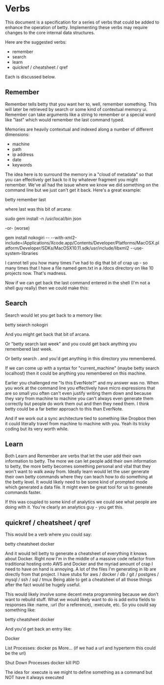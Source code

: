 # Verbs
This document is a specification for a series of verbs that could be added to enhance the operation of betty.  Implementing these verbs may require changes to the core internal data structures.

Here are the suggested verbs:

* remember
* search
* learn
* quickref / cheatsheet / qref

Each is discussed below.

## Remember

Remember tells betty that you want her to, well, remember something.  This will later be retrieved by search or some kind of contextual memory ui. Remember can take arguments like a string to remember or a special word like "last" which would remember the last command typed.

Memories are heavily contextual and indexed along a number of different dimensions: 

* machine
* path
* ip address
* date
* keywords

The idea here is to surround the memory in a "cloud of metadata" so that you can effectively get back to it by whatever fragment you might remember.  We've all had the issue where we know we did something on the command line but we just can't get it back.  Here's a great example:

betty remember last

where last was this bit of arcana:

sudo gem install -n /usr/local/bin json

-or- (worse)

gem install nokogiri -- --with-xml2-include=/Applications/Xcode.app/Contents/Developer/Platforms/MacOSX.platform/Developer/SDKs/MacOSX10.11.sdk/usr/include/libxml2 --use-system-libraries

I cannot tell you how many times I've had to dig that bit of crap up - so many times that I have a file named gem.txt in a /docs directory on like 10 projects now.  That's madness.

Now if we can get back the last command entered in the shell (I'm not a shell guy really) then we could make this:

## Search

Search would let you get back to a memory like:

betty search nokogiri

And you might get back that bit of arcana. 

Or "betty search last week" and you could get back anything you remembered last week.  

Or betty search . and you'd get anything in this directory you remembered.

If we can come up with a syntax for "current_machine"  (maybe betty search localhost) then it could be anything you remembered on this machine.

Earlier you challenged me "Is this EverNote?" and my answer was no.  When you work at the command line you effectively have micro expressions that are so small you often can't even justify writing them down and because they vary from machine to machine you can't always even generate them correctly but people do work them out and then they need them.  I think betty could be a far better approach to this than EverNote.

And if we work out a sync architecture tied to something like Dropbox then it could literally travel from machine to machine with you.  Yeah its tricky coding but its very worth while.  

## Learn

Both Learn and Remember are verbs that let the user add their own information to betty.  The more we can let people add their own information to betty, the more betty becomes something personal and vital that they won't want to walk away from.  Ideally learn would let the user generate their own betty commands where they can teach how to do something at the betty level.   It would likely need to be some kind of prompted mode which generated a data file.  It might even be great tool for us to generate commands faster.

If this was coupled to some kind of analytics we could see what people are doing with it.  You're clearly an analytics guy - you get this.

## quickref / cheatsheet / qref

This would be a verb where you could say:

betty cheatsheet docker

And it would tell betty to generate a cheatsheet of everything it knows about Docker.  Right now I'm in the middle of a massive code refactor from traditional hosting onto AWS and Docker and the myriad amount of crap I need to have on hand is annoying.  A lot of the files I'm generating in lib are directly from that project.  I have stubs for aws / docker / db / git / postgres / mysql / ssh / sql / tmux  Being able to get a cheatsheet of all those things after the fact would be hugely useful.  

This would likely involve some decent meta programming because we don't want to rebuild stuff.  What we would likely want to do is add extra fields to responses like :name, :url (for a reference), :execute, etc.  So you could say something like:

betty cheatsheet docker

And you'd get back an entry like:

Docker

List Processes:
docker ps   More... (if we had a url and hyperterm this could be the url)

Shut Down Processes
docker kill PID

The idea for :execute is we might to define something as a command but NOT have it always executed
